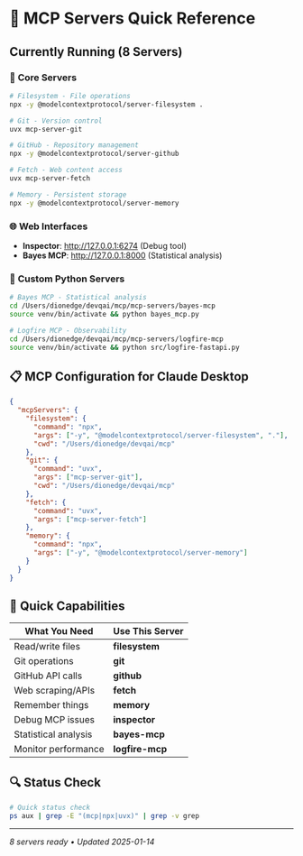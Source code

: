 # 🚀 MCP Servers Quick Reference

## Currently Running (8 Servers)

### 📁 **Core Servers**
```bash
# Filesystem - File operations
npx -y @modelcontextprotocol/server-filesystem .

# Git - Version control  
uvx mcp-server-git

# GitHub - Repository management
npx -y @modelcontextprotocol/server-github

# Fetch - Web content access
uvx mcp-server-fetch

# Memory - Persistent storage
npx -y @modelcontextprotocol/server-memory
```

### 🌐 **Web Interfaces**
- **Inspector**: http://127.0.0.1:6274 (Debug tool)
- **Bayes MCP**: http://127.0.0.1:8000 (Statistical analysis)

### 🔧 **Custom Python Servers**
```bash
# Bayes MCP - Statistical analysis
cd /Users/dionedge/devqai/mcp/mcp-servers/bayes-mcp
source venv/bin/activate && python bayes_mcp.py

# Logfire MCP - Observability  
cd /Users/dionedge/devqai/mcp/mcp-servers/logfire-mcp
source venv/bin/activate && python src/logfire-fastapi.py
```

## 📋 MCP Configuration for Claude Desktop

```json
{
  "mcpServers": {
    "filesystem": {
      "command": "npx",
      "args": ["-y", "@modelcontextprotocol/server-filesystem", "."],
      "cwd": "/Users/dionedge/devqai/mcp"
    },
    "git": {
      "command": "uvx", 
      "args": ["mcp-server-git"],
      "cwd": "/Users/dionedge/devqai/mcp"
    },
    "fetch": {
      "command": "uvx",
      "args": ["mcp-server-fetch"]
    },
    "memory": {
      "command": "npx",
      "args": ["-y", "@modelcontextprotocol/server-memory"]
    }
  }
}
```

## 🎯 Quick Capabilities

| What You Need | Use This Server |
|---------------|-----------------|
| Read/write files | **filesystem** |
| Git operations | **git** |
| GitHub API calls | **github** |  
| Web scraping/APIs | **fetch** |
| Remember things | **memory** |
| Debug MCP issues | **inspector** |
| Statistical analysis | **bayes-mcp** |
| Monitor performance | **logfire-mcp** |

## 🔍 Status Check
```bash
# Quick status check
ps aux | grep -E "(mcp|npx|uvx)" | grep -v grep
```

---
*8 servers ready • Updated 2025-01-14*
